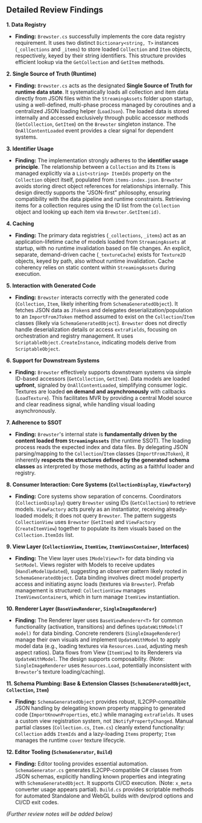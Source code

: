 ## Detailed Review Findings

**1. Data Registry**

*   **Finding:** `Brewster.cs` successfully implements the core data registry requirement. It uses two distinct `Dictionary<string, T>` instances (`_collections` and `_items`) to store loaded `Collection` and `Item` objects, respectively, keyed by their string identifiers. This structure provides efficient lookup via the `GetCollection` and `GetItem` methods.

**2. Single Source of Truth (Runtime)**

*   **Finding:** `Brewster.cs` acts as the designated **Single Source of Truth for runtime data state**. It systematically loads all collection and item data directly from JSON files within the `StreamingAssets` folder upon startup, using a well-defined, multi-phase process managed by coroutines and a centralized JSON loading helper (`LoadJson`). The loaded data is stored internally and accessed exclusively through public accessor methods (`GetCollection`, `GetItem`) on the `Brewster` singleton instance. The `OnAllContentLoaded` event provides a clear signal for dependent systems.

**3. Identifier Usage**

*   **Finding:** The implementation strongly adheres to the **identifier usage principle**. The relationship between a `Collection` and its `Items` is managed explicitly via a `List<string> ItemIds` property on the `Collection` object itself, populated from `items-index.json`. `Brewster` avoids storing direct object references for relationships internally. This design directly supports the "JSON-first" philosophy, ensuring compatibility with the data pipeline and runtime constraints. Retrieving items for a collection requires using the ID list from the `Collection` object and looking up each item via `Brewster.GetItem(id)`.

**4. Caching**

*   **Finding:** The primary data registries (`_collections`, `_items`) act as an application-lifetime cache of models loaded from `StreamingAssets` at startup, with no runtime invalidation based on file changes. An explicit, separate, demand-driven cache (`_textureCache`) exists for `Texture2D` objects, keyed by path, also without runtime invalidation. Cache coherency relies on static content within `StreamingAssets` during execution.

**5. Interaction with Generated Code**

*   **Finding:** `Brewster` interacts correctly with the generated code (`Collection`, `Item`, likely inheriting from `SchemaGeneratedObject`). It fetches JSON data as `JToken`s and delegates deserialization/population to an `ImportFromJToken` method assumed to exist on the `Collection`/`Item` classes (likely via `SchemaGeneratedObject`). `Brewster` does not directly handle deserialization details or access `extraFields`, focusing on orchestration and registry management. It uses `ScriptableObject.CreateInstance`, indicating models derive from `ScriptableObject`.

**6. Support for Downstream Systems**

*   **Finding:** `Brewster` effectively supports downstream systems via simple ID-based accessors (`GetCollection`, `GetItem`). Data models are loaded **upfront**, signaled by `OnAllContentLoaded`, simplifying consumer logic. Textures are loaded **on demand and asynchronously** with callbacks (`LoadTexture`). This facilitates MVR by providing a central Model source and clear readiness signal, while handling visual loading asynchronously.

**7. Adherence to SSOT**

*   **Finding:** `Brewster`'s internal state is **fundamentally driven by the content loaded from `StreamingAssets`** (the runtime SSOT). The loading process reads the expected index and data files. By delegating JSON parsing/mapping to the `Collection`/`Item` classes (`ImportFromJToken`), it inherently **respects the structures defined by the generated schema classes** as interpreted by those methods, acting as a faithful loader and registry.

**8. Consumer Interaction: Core Systems (`CollectionDisplay`, `ViewFactory`)**

*   **Finding:** Core systems show separation of concerns. Coordinators (`CollectionDisplay`) query `Brewster` using IDs (`GetCollection`) to retrieve models. `ViewFactory` acts purely as an instantiator, receiving already-loaded models; it does not query `Brewster`. The pattern suggests `CollectionView` uses `Brewster` (`GetItem`) and `ViewFactory` (`CreateItemView`) together to populate its item visuals based on the `Collection.ItemIds` list.

**9. View Layer (`CollectionView`, `ItemView`, `ItemViewsContainer`, Interfaces)**

*   **Finding:** The View layer uses `IModelView<T>` for data binding via `SetModel`. Views register with Models to receive updates (`HandleModelUpdated`), suggesting an observer pattern likely rooted in `SchemaGeneratedObject`. Data binding involves direct model property access and initiating async loads (textures via `Brewster`). Prefab management is structured: `CollectionView` manages `ItemViewsContainer`s, which in turn manage `ItemView` instantiation.

**10. Renderer Layer (`BaseViewRenderer`, `SingleImageRenderer`)**

*   **Finding:** The Renderer layer uses `BaseViewRenderer<T>` for common functionality (activation, transitions) and defines `UpdateWithModel(T model)` for data binding. Concrete renderers (`SingleImageRenderer`) manage their own visuals and implement `UpdateWithModel` to apply model data (e.g., loading textures via `Resources.Load`, adjusting mesh aspect ratios). Data flows from View (`ItemView`) to its Renderers via `UpdateWithModel`. The design supports composability. (Note: `SingleImageRenderer` uses `Resources.Load`, potentially inconsistent with `Brewster`'s texture loading/caching).

**11. Schema Plumbing: Base & Extension Classes (`SchemaGeneratedObject`, `Collection`, `Item`)**

*   **Finding:** `SchemaGeneratedObject` provides robust, IL2CPP-compatible JSON handling by delegating known property mapping to generated code (`ImportKnownProperties`, etc.) while managing `extraFields`. It uses a custom view registration system, not `INotifyPropertyChanged`. Manual partial classes (`Collection.cs`, `Item.cs`) cleanly extend functionality: `Collection` adds `ItemIds` and a lazy-loading `Items` property; `Item` manages the runtime `cover` texture lifecycle.

**12. Editor Tooling (`SchemaGenerator`, `Build`)**

*   **Finding:** Editor tooling provides essential automation. `SchemaGenerator.cs` generates IL2CPP-compatible C# classes from JSON schemas, explicitly handling known properties and integrating with `SchemaGeneratedObject`. It supports CI/CD execution. (Note: `x_meta` converter usage appears partial). `Build.cs` provides scriptable methods for automated Standalone and WebGL builds with dev/prod options and CI/CD exit codes.

*(Further review notes will be added below)* 
